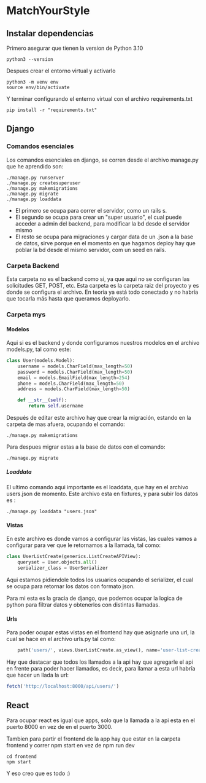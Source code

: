 # MatchYourStyle

## Instalar dependencias

Primero asegurar que tienen la version de Python 3.10

```shell
python3 --version
```

Despues crear el entorno virtual y activarlo

```shell
python3 -m venv env
source env/bin/activate
```

Y terminar configurando el enterno virtual con el archivo requirements.txt

```shell
pip install -r "requirements.txt"
```

## Django

### Comandos esenciales
Los comandos esenciales en django, se corren desde el archivo manage.py que he aprendido son:

```shell
./manage.py runserver
./manage.py createsuperuser
./manage.py makemigrations
./manage.py migrate
./manage.py loaddata
```

- El primero se ocupa para correr el servidor, como un rails s.
- El segundo se ocupa para crear un "super usuario", el cual puede acceder a admin del backend, para modificar la bd desde el servidor mismo
- El resto se ocupa para migraciones y cargar data de un .json a la base de datos, sirve porque en el momento en que hagamos deploy hay que poblar la bd desde el mismo servidor, com un seed en rails.

### Carpeta Backend

Esta carpeta no es el backend como si, ya que aqui no se configuran las solicitudes GET, POST, etc. Esta carpeta es la carpeta raiz del proyecto y es donde se configura el archivo. En teoría ya está todo conectado y no habría que tocarla más hasta que queramos deployarlo.

### Carpeta mys

#### Modelos

Aqui si es el backend y donde configuramos nuestros modelos en el archivo models.py, tal como este:

```python
class User(models.Model):
    username = models.CharField(max_length=50)
    password = models.CharField(max_length=50)
    email = models.EmailField(max_length=254)
    phone = models.CharField(max_length=50)
    address = models.CharField(max_length=50)

    def __str__(self):
        return self.username
```

Después de editar este archivo hay que crear la migración, estando en la carpeta de mas afuera, ocupando el comando:

```shell
./manage.py makemigrations
```

Para despues migrar estas a la base de datos con el comando:
```shell
./manage.py migrate
```

##### Loaddata
El ultimo comando aqui importante es el loaddata, que hay en el archivo users.json de momento. Este archivo esta en fixtures, y para subir los datos es :
```shell
./manage.py loaddata "users.json"
```
#### Vistas
En este archivo es donde vamos a configurar las vistas, las cuales vamos a configurar para ver que le retornamos a la llamada, tal como:

```python
class UserListCreate(generics.ListCreateAPIView):
    queryset = User.objects.all()
    serializer_class = UserSerializer
```

Aqui estamos pidiendole todos los usuarios ocupando el serializer, el cual se ocupa para retornar los datos con formato json.

Para mi esta es la gracia de django, que podemos ocupar la logica de python para filtrar datos y obtenerlos con distintas llamadas.

#### Urls
Para poder ocupar estas vistas en el frontend hay que asignarle una url, la cual se hace en el archivo urls.py tal como:

```python
    path('users/', views.UserListCreate.as_view(), name='user-list-create'),
```
Hay que destacar que todos los llamados a la api hay que agregarle el api en frente para poder hacer llamados, es decir, para llamar a esta url habría que hacer un llada la url: 

```js
fetch('http://localhost:8000/api/users/')
```

## React

Para ocupar react es igual que apps, solo que la llamada a la api esta en el puerto 8000 en vez de en el puerto 3000.

Tambien para partir el frontend de la app hay que estar en la carpeta frontend y correr npm start en vez de npm run dev
 ```shell
 cd frontend
 npm start
 ```

 Y eso creo que es todo :)

